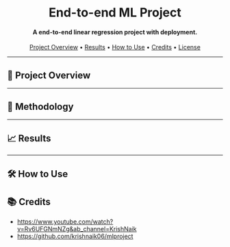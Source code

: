 <h1 align="center">
    End-to-end ML Project
</h1>

<h4 align="center">A end-to-end linear regression project with deployment.</h4>

<p align="center">
  <a href="#project-overview">Project Overview</a> •
  <a href="#results">Results</a> •
  <a href="#how-to-use">How to Use</a> •
  <a href="#credits">Credits</a> •
  <a href="#license">License</a>
</p>

---

## 🧠 Project Overview



---

## 🔬 Methodology



---

## 📈 Results



---

## 🛠 How to Use


## 📚 Credits

- https://www.youtube.com/watch?v=Rv6UFGNmNZg&ab_channel=KrishNaik
- https://github.com/krishnaik06/mlproject

  

